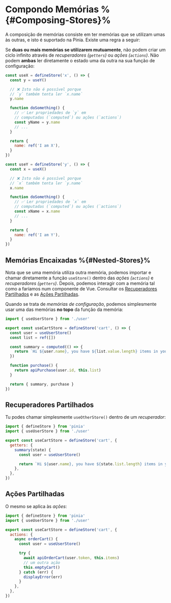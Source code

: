 # Compondo Memórias %{#Composing-Stores}%

A composição de memórias consiste em ter memórias que se utilizam umas às outras, e isto é suportado na Pinia. Existe uma regra a seguir:

Se **duas ou mais memórias se utilizarem mutuamente**, não podem criar um ciclo infinito através de _recuperadores (`getters`)_ ou _ações (`actions`)_. Não podem **ambas** ler diretamente o estado uma da outra na sua função de configuração:

```js
const useX = defineStore('x', () => {
  const y = useY()

  // ❌ Isto não é possível porque
  // `y` também tenta ler `x.name`
  y.name

  function doSomething() {
    // ✅ Ler propriedades de `y` em
    // computadas (`computed`) ou ações (`actions`)
    const yName = y.name
    // ...
  }

  return {
    name: ref('I am X'),
  }
})

const useY = defineStore('y', () => {
  const x = useX()

  // ❌ Isto não é possível porque
  // `x` também tenta ler `y.name`
  x.name

  function doSomething() {
    // ✅ Ler propriedades de `x` em
    // computadas (`computed`) ou ações (`actions`)
    const xName = x.name
    // ...
  }

  return {
    name: ref('I am Y'),
  }
})
```

## Memórias Encaixadas %{#Nested-Stores}%

Nota que se uma memória utiliza outra memória, podemos importar e chamar diretamente a função `useStore()` dentro das _ações (`actions`)_ e _recuperadores (`getters`)_. Depois, podemos interagir com a memória tal como a faríamos num componente de Vue. Consultar os [Recuperadores Partilhados](#Shared-Getters) e as [Ações Partilhadas](#Shared-Actions).

Quando se trata de _memórias de configuração_, podemos simplesmente usar uma das memórias **no topo** da função da memória:

```ts
import { useUserStore } from './user'

export const useCartStore = defineStore('cart', () => {
  const user = useUserStore()
  const list = ref([])

  const summary = computed(() => {
    return `Hi ${user.name}, you have ${list.value.length} items in your cart. It costs ${price.value}.`
  })

  function purchase() {
    return apiPurchase(user.id, this.list)
  }

  return { summary, purchase }
})
```

## Recuperadores Partilhados

Tu podes chamar simplesmente `useOtherStore()` dentro de um _recuperador_:

```js
import { defineStore } from 'pinia'
import { useUserStore } from './user'

export const useCartStore = defineStore('cart', {
  getters: {
    summary(state) {
      const user = useUserStore()

      return `Hi ${user.name}, you have ${state.list.length} items in your cart. It costs ${state.price}.`
    },
  },
})
```

## Ações Partilhadas

O mesmo se aplica às _ações_:

```js
import { defineStore } from 'pinia'
import { useUserStore } from './user'

export const useCartStore = defineStore('cart', {
  actions: {
    async orderCart() {
      const user = useUserStore()

      try {
        await apiOrderCart(user.token, this.items)
        // um outra ação
        this.emptyCart()
      } catch (err) {
        displayError(err)
      }
    },
  },
})
```

